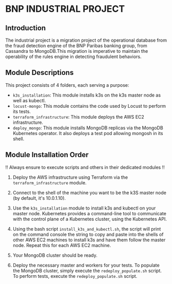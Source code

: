 # BNP INDUSTRIAL PROJECT

## Introduction
The industrial project is a migration project of the operational database from the fraud detection engine of the BNP Paribas banking group, from Cassandra to MongoDB.This migration is imperative to maintain the operability of the rules engine in detecting fraudulent behaviors.

## Module Descriptions
This project consists of 4 folders, each serving a purpose:
- `k3s_installation`: This module installs k3s on the k3s master node as well as kubectl.
- `locust-mongo`: This module contains the code used by Locust to perform its tests.
- `terraform_infrastructure`: This module deploys the AWS EC2 infrastructure.
- `deploy_mongo`: This module installs MongoDB replicas via the MongoDB Kubernetes operator. It also deploys a test pod allowing mongosh in its shell.

## Module Installation Order
!! Always ensure to execute scripts and others in their dedicated modules !!

1. Deploy the AWS infrastructure using Terraform via the `terraform_infrastructure` module.

2. Connect to the shell of the machine you want to be the k3S master node (by default, it's 10.0.1.10).

3. Use the `k3s_installation` module to install k3s and kubectl on your master node. Kubernetes provides a command-line tool to communicate with the control plane of a Kubernetes cluster, using the Kubernetes API.

4. Using the bash script `install_k3s_and_kubectl.sh`, the script will print on the command console the string to copy and paste into the shells of other AWS EC2 machines to install k3s and have them follow the master node. Repeat this for each AWS EC2 machine.

5. Your MongoDB cluster should be ready.

6. Deploy the necessary master and workers for your tests. To populate the MongoDB cluster, simply execute the `redeploy_populate.sh` script. To perform tests, execute the `redeploy_populate.sh` script.
